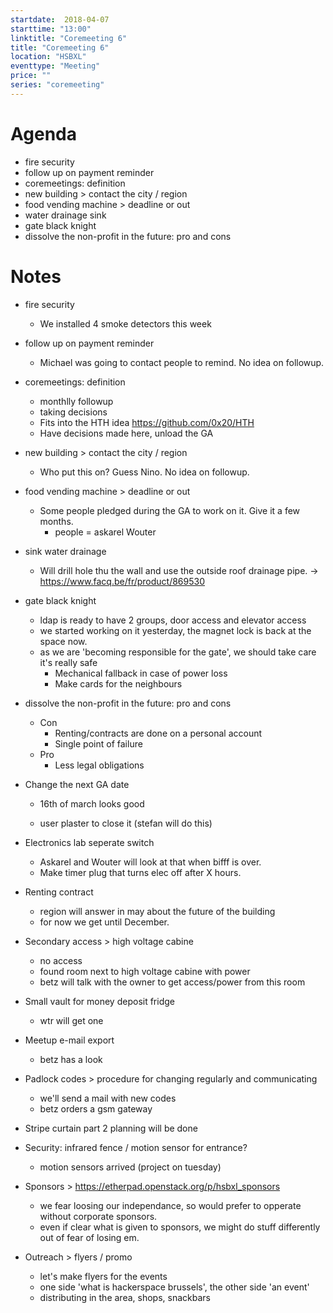 ```yaml
---
startdate:  2018-04-07
starttime: "13:00"
linktitle: "Coremeeting 6"
title: "Coremeeting 6"
location: "HSBXL"
eventtype: "Meeting"
price: ""
series: "coremeeting"
---
```


# Agenda
- fire security
- follow up on payment reminder
- coremeetings: definition
- new building > contact the city / region
- food vending machine > deadline or out
- water drainage sink
- gate black knight
- dissolve the non-profit in the future: pro and cons

# Notes
- fire security
  - We installed 4 smoke detectors this week

- follow up on payment reminder
  - Michael was going to contact people to remind. No idea on followup.

- coremeetings: definition
  - monthlly followup
  - taking decisions
  - Fits into the HTH idea https://github.com/0x20/HTH
  - Have decisions made here, unload the GA

- new building > contact the city / region
  - Who put this on? Guess Nino. No idea on followup.

- food vending machine > deadline or out
   - Some people pledged during the GA to work on it. Give it a few months.
     - people = askarel Wouter 

- sink water drainage
  - Will drill hole thu the wall and use the outside roof drainage pipe. -> https://www.facq.be/fr/product/869530

- gate black knight
  - ldap is ready to have 2 groups, door access and elevator access
  - we started working on it yesterday, the magnet lock is back at the space now.
  - as we are 'becoming responsible for the gate', we should take care it's really safe
     - Mechanical fallback in case of power loss
     - Make cards for the neighbours

- dissolve the non-profit in the future: pro and cons
  - Con
     - Renting/contracts are done on a personal account
     - Single point of failure
  - Pro
     - Less legal obligations

- Change the next GA date
  - 16th of march looks good

  - user plaster to close it  (stefan will do this) 

- Electronics lab seperate switch
  - Askarel and Wouter will look at that when bifff is over.
  - Make timer plug that turns elec off after X hours.

- Renting contract
  - region will answer in may about the future of the building
  - for now we get until December.

- Secondary access > high voltage cabine
  - no access
  - found room next to high voltage cabine with power
  - betz will talk with the owner to get access/power from this room

- Small vault for money deposit fridge
  - wtr will get one

- Meetup e-mail export
  - betz has a look

- Padlock codes > procedure for changing regularly and communicating
  - we'll send a mail with new codes
  - betz orders a gsm gateway

- Stripe curtain part 2 planning
will be done

- Security: infrared fence / motion sensor for entrance?
  - motion sensors arrived (project on tuesday)

- Sponsors > https://etherpad.openstack.org/p/hsbxl_sponsors
  - we fear loosing our independance, so would prefer to opperate without corporate sponsors.
  - even if clear what is given to sponsors, we might do stuff differently out of fear of losing em.

- Outreach > flyers / promo
  - let's make flyers for the events
  - one side 'what is hackerspace brussels', the other side 'an event'
  - distributing in the area, shops, snackbars
